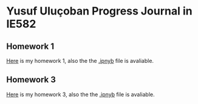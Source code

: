 # Yusuf Uluçoban Progress Journal in IE582

## Homework 1 

[Here](files/IE_582_Homework1_Yusuf_Ulucoban.html) is my homework 1, also the the [.ipnyb](files/IE_582_Homework1_Yusuf_Ulucoban) file is avaliable.

## Homework 3

[Here](files/IE_582_Homework3_Yusuf_Ulucoban.html) is my homework 3, also the the [.ipnyb](files/IE_582_Homework3_Yusuf_Ulucoban) file is avaliable.
